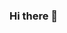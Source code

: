 ### Hi there 👋

<!--
**sebacomars/sebacomars** is a ✨ _special_ ✨ repository because its `README.md` (this file) appears on your GitHub profile.

Me esfuerzo por aprender un poco más cada día...
Mi pasión es aprender sobre start ups, liderazgo, gestión y creatividad/innovación.

🌍 siempre he soñado en construir productos innovadores con una experiencia de usuario muy limpia y que impacte significativamente en el mercado global.

Actualmente, estoy disponible para trabajar o participar cualquier proyecto independiente.

Un viaje de desafíos, colaboración y crecimiento personal

⚙️ Uso a diario: Java. Spring Boot. HTML . SQL

🌱 Aprendiendo Realidad aumentada, flutter y venture capital

👯 Pregúntame sobre coctelería, filosofía, entrenamiento, experiencias de usuario y de grandes ideas.

✨ Dato curioso: Me gusta filosofar sobre el futuro de las tecnologías y su impacto en la sociedad ¡Pregúntame algo al respecto!

🚲 En mi tiempo libre, me gusta entrenar, surfear y jugar juegos de mesa con la familia.


⚡ I am an philosopher, bartender and surfer. Now also dev
